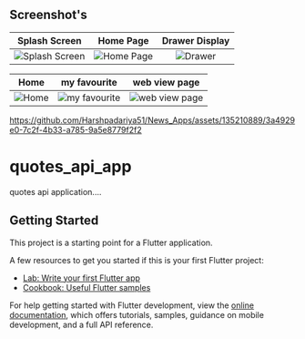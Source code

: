 ## Screenshot's

| Splash Screen | Home Page | Drawer Display |
|:-------------:|:---------:|:--------------:|
| ![Splash Screen](https://github.com/Harshpadariya51/News_Apps/assets/135210889/c211d488-a474-4718-b662-54b04f29f087) | ![Home Page](https://github.com/Harshpadariya51/News_Apps/assets/135210889/6a21014a-0772-4310-b5c1-2fdc97c0d00c) | ![Drawer](https://github.com/Harshpadariya51/News_Apps/assets/135210889/5f7b9a7f-d064-4f1a-bff8-1d21bf55b64d) |

| Home  | my favourite | web view page |
|:-------------------:|:----------------------:|:--------------------------:|
| ![Home](https://github.com/Harshpadariya51/News_Apps/assets/135210889/66b7f769-3f4c-4c5e-95fe-3ec93e00a317) | ![my favourite](https://github.com/Harshpadariya51/News_Apps/assets/135210889/06362030-43d6-44bd-b82b-03a195d40e75) | ![web view page](https://github.com/Harshpadariya51/News_Apps/assets/135210889/b9115227-4b2a-4f5a-a960-2dd76b5fc06f) |




https://github.com/Harshpadariya51/News_Apps/assets/135210889/3a4929e0-7c2f-4b33-a785-9a5e8779f2f2




# quotes_api_app

quotes api application....

## Getting Started

This project is a starting point for a Flutter application.

A few resources to get you started if this is your first Flutter project:

- [Lab: Write your first Flutter app](https://docs.flutter.dev/get-started/codelab)
- [Cookbook: Useful Flutter samples](https://docs.flutter.dev/cookbook)

For help getting started with Flutter development, view the
[online documentation](https://docs.flutter.dev/), which offers tutorials,
samples, guidance on mobile development, and a full API reference.
